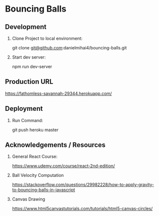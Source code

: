 # Bouncing Balls

## Development
1. Clone Project to local environment:
   
   git clone git@github.com:danielmihai4/bouncing-balls.git

2. Start dev server:

    npm run dev-server

## Production URL
https://fathomless-savannah-29344.herokuapp.com/

## Deployment
1. Run Command: 

   git push heroku master

## Acknowledgements / Resources
1. General React Course:
   
   https://www.udemy.com/course/react-2nd-edition/
2. Ball Velocity Computation
   
   https://stackoverflow.com/questions/29982228/how-to-apply-gravity-to-bouncing-balls-in-javascript

3. Canvas Drawing

    https://www.html5canvastutorials.com/tutorials/html5-canvas-circles/
